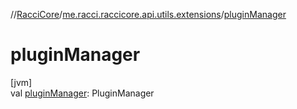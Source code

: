 //[RacciCore](../../index.md)/[me.racci.raccicore.api.utils.extensions](index.md)/[pluginManager](plugin-manager.md)

# pluginManager

[jvm]\
val [pluginManager](plugin-manager.md): PluginManager
